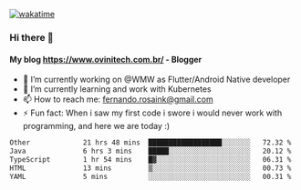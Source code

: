 [![wakatime](https://wakatime.com/badge/user/d5892087-17e6-46ab-8384-91a71a9b88d8.svg)](https://wakatime.com/@d5892087-17e6-46ab-8384-91a71a9b88d8)
### Hi there 👋

#### My blog https://www.ovinitech.com.br/ - Blogger

- 🔭 I’m currently working on @WMW as Flutter/Android Native developer
- 🌱 I’m currently learning and work with Kubernetes
- 📫 How to reach me: fernando.rosaink@gmail.com 
- ⚡ Fun fact: When i saw my first code i swore i would never work with programming, and here we are today :)

<!--START_SECTION:waka-->

```txt
Other             21 hrs 48 mins  ██████████████████░░░░░░░   72.32 %
Java              6 hrs 3 mins    █████░░░░░░░░░░░░░░░░░░░░   20.12 %
TypeScript        1 hr 54 mins    █▓░░░░░░░░░░░░░░░░░░░░░░░   06.31 %
HTML              13 mins         ▒░░░░░░░░░░░░░░░░░░░░░░░░   00.73 %
YAML              5 mins          ░░░░░░░░░░░░░░░░░░░░░░░░░   00.31 %
```

<!--END_SECTION:waka-->
